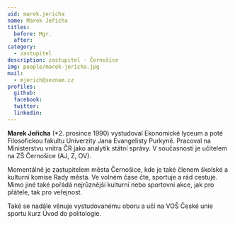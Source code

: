 ```yaml
---
uid: marek.jericha
name: Marek Jeřicha
titles:
  before: Mgr.
  after:
category:
  - zastupitel
description: zastupitel - Černošice
img: people/marek-jericha.jpg
mail:
  - mjerich@seznam.cz
profiles:
  github:
  facebook:
  twitter:
  linkedin:
---
```


**Marek Jeřicha** (*2. prosince 1990) vystudoval Ekonomické lyceum a poté Filosofickou fakultu Univerzity Jana Evangelisty Purkyně. Pracoval na Ministerstvu vnitra ČR jako analytik státní správy. V současnosti je učitelem na ZŠ Černošice (AJ, Z, OV).

Momentálně je zastupitelem města Černošice, kde je také členem školské a kulturní komise Rady města. Ve volném čase čte, sportuje a rád cestuje. Mimo jiné také pořádá nejrůznější kulturní nebo sportovní akce, jak pro přátele, tak pro veřejnost.

Také se nadále věnuje vystudovanému oboru a učí na VOŠ České unie sportu kurz Úvod do politologie. 

